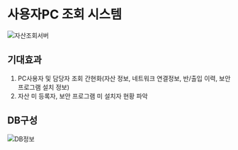 # 사용자PC 조회 시스템
![자산조회서버](https://user-images.githubusercontent.com/61907361/147736518-a7e243b7-be6c-4a51-9076-258d12c42782.JPG)
## 기대효과
1. PC사용자 및 담당자 조회 간현화(자산 정보, 네트워크 연결정보, 반/출입 이력, 보안 프로그램 설치 정보)
2. 자산 미 등록자, 보안 프로그램 미 설치자 현황 파악
## DB구성
![DB정보](https://user-images.githubusercontent.com/61907361/147736954-2c5a2238-eb25-420c-a634-1e3f1d276c41.JPG)
